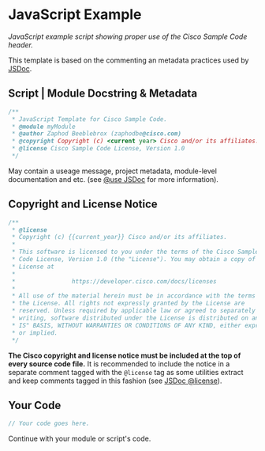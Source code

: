 # JavaScript Example

_JavaScript example script showing proper use of the Cisco Sample Code header._


This template is based on the commenting an metadata practices used by [JSDoc](http://usejsdoc.org/).


## Script | Module Docstring & Metadata

```javascript
/**
 * JavaScript Template for Cisco Sample Code.
 * @module myModule
 * @author Zaphod Beeblebrox (zaphodbe@cisco.com)
 * @copyright Copyright (c) <current year> Cisco and/or its affiliates.
 * @license Cisco Sample Code License, Version 1.0
 */
```

May contain a useage message, project metadata, module-level documentation and etc. (see [@use JSDoc](http://usejsdoc.org) for more information).

## Copyright and License Notice

```javascript
/**
 * @license
 * Copyright (c) {{current_year}} Cisco and/or its affiliates.
 *
 * This software is licensed to you under the terms of the Cisco Sample
 * Code License, Version 1.0 (the "License"). You may obtain a copy of the
 * License at
 *
 *                https://developer.cisco.com/docs/licenses
 *
 * All use of the material herein must be in accordance with the terms of
 * the License. All rights not expressly granted by the License are
 * reserved. Unless required by applicable law or agreed to separately in
 * writing, software distributed under the License is distributed on an "AS
 * IS" BASIS, WITHOUT WARRANTIES OR CONDITIONS OF ANY KIND, either express
 * or implied.
 */
```

**The Cisco copyright and license notice must be included at the top of every source code file.**  It is recommended to include the notice in a separate comment tagged with the `@license` tag as some utilities extract and keep comments tagged in this fashion (see [JSDoc @license](http://usejsdoc.org/tags-license.html)).


## Your Code

```javascript
// Your code goes here.
```

Continue with your module or script's code.
